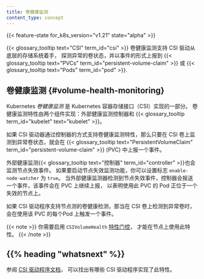 ```yaml
---
title: 卷健康监测
content_type: concept
---
```

<!-- 
reviewers:
- jsafrane
- saad-ali
- msau42
- xing-yang
title: Volume Health Monitoring
content_type: concept
-->

<!-- overview -->

{{< feature-state for_k8s_version="v1.21" state="alpha" >}}

<!-- 
{{< glossary_tooltip text="CSI" term_id="csi" >}} volume health monitoring allows CSI Drivers to detect abnormal volume conditions from the underlying storage systems and report them as events on {{< glossary_tooltip text="PVCs" term_id="persistent-volume-claim" >}} or {{< glossary_tooltip text="Pods" term_id="pod" >}}.
-->
{{< glossary_tooltip text="CSI" term_id="csi" >}} 卷健康监测支持 CSI 驱动从底层的存储系统着手，
探测异常的卷状态，并以事件的形式上报到 {{< glossary_tooltip text="PVCs" term_id="persistent-volume-claim" >}}
或 {{< glossary_tooltip text="Pods" term_id="pod" >}}.

<!-- body -->

<!-- 
## Volume health monitoring
-->
## 卷健康监测 {#volume-health-monitoring}

<!-- 
Kubernetes _volume health monitoring_ is part of how Kubernetes implements the Container Storage Interface (CSI). Volume health monitoring feature is implemented in two components: an External Health Monitor controller, and the {{< glossary_tooltip term_id="kubelet" text="kubelet" >}}.

If a CSI Driver supports Volume Health Monitoring feature from the controller side, an event will be reported on the related {{< glossary_tooltip text="PersistentVolumeClaim" term_id="persistent-volume-claim" >}} (PVC) when an abnormal volume condition is detected on a CSI volume.
-->
Kubernetes _卷健康监测_ 是 Kubernetes 容器存储接口（CSI）实现的一部分。
卷健康监测特性由两个组件实现：外部健康监测控制器和 {{< glossary_tooltip term_id="kubelet" text="kubelet" >}}。

如果 CSI 驱动器通过控制器的方式支持卷健康监测特性，那么只要在 CSI 卷上监测到异常卷状态，就会在
{{< glossary_tooltip text="PersistentVolumeClaim" term_id="persistent-volume-claim" >}} (PVC)
中上报一个事件。

<!--
The External Health Monitor {{< glossary_tooltip text="controller" term_id="controller" >}} also watches for node failure events. You can enable node failure monitoring by setting the `enable-node-watcher` flag to true. When the external health monitor detects a node failure event, the controller reports an Event will be reported on the PVC to indicate that pods using this PVC are on a failed node.

If a CSI Driver supports Volume Health Monitoring feature from the node side, an Event will be reported on every Pod using the PVC when an abnormal volume condition is detected on a CSI volume.
-->
外部健康监测{{< glossary_tooltip text="控制器" term_id="controller" >}}也会监测节点失效事件。
如果要启动节点失效监测功能，你可以设置标志 `enable-node-watcher` 为 `true`。
当外部健康监测器检测到节点失效事件，控制器会报送一个事件，该事件会在 PVC 上继续上报，
以表明使用此 PVC 的 Pod 正位于一个失效的节点上。

如果 CSI 驱动程序支持节点测的卷健康检测，那当在 CSI 卷上检测到异常卷时，
会在使用该 PVC 的每个Pod 上触发一个事件。

<!-- 
You need to enable the `CSIVolumeHealth` [feature gate](/docs/reference/command-line-tools-reference/feature-gates/) to use this feature from the node side.
-->
{{< note >}}
你需要启用 `CSIVolumeHealth`
[特性门控](/zh-cn/docs/reference/command-line-tools-reference/feature-gates/)，
才能在节点上使用此特性。
{{< /note >}}

## {{% heading "whatsnext" %}}

<!-- 
See the [CSI driver documentation](https://kubernetes-csi.github.io/docs/drivers.html) to find out which CSI drivers have implemented this feature.
-->
参阅 [CSI 驱动程序文档](https://kubernetes-csi.github.io/docs/drivers.html)，
可以找出有哪些 CSI 驱动程序实现了此特性。

